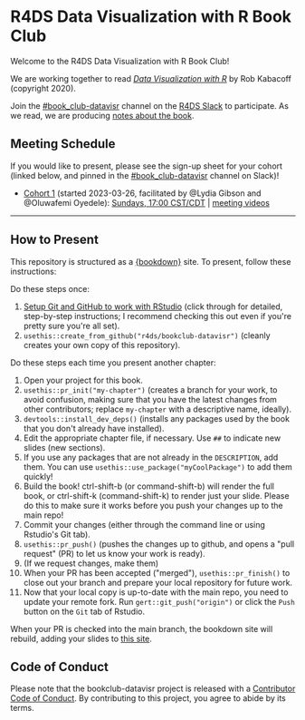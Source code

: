 # R4DS Data Visualization with R Book Club

Welcome to the R4DS Data Visualization with R Book Club!

We are working together to read [_Data Visualization with R_](https://rkabacoff.github.io/datavis/) by Rob Kabacoff (copyright 2020).

Join the [#book_club-datavisr](https://rfordatascience.slack.com/archives/C04K4SAQ32L) channel on the [R4DS Slack](https://r4ds.io/join) to participate.
As we read, we are producing [notes about the book](https://r4ds.io/datavisr).

## Meeting Schedule

If you would like to present, please see the sign-up sheet for your cohort (linked below, and pinned in the [#book_club-datavisr](https://rfordatascience.slack.com/archives/C04K4SAQ32L) channel on Slack)!

- [Cohort 1](https://docs.google.com/spreadsheets/d/1yrXUdZ95upU3kISocqinvaDh-U2JK3mnjhtj4Fr27H8/edit?usp=sharing) (started 2023-03-26, facilitated by @Lydia Gibson and @Oluwafemi Oyedele): [Sundays, 17:00 CST/CDT](https://www.timeanddate.com/worldclock/converter.html?iso=20230326T220000&p1=24&p2=1440) | [meeting videos](https://youtube.com/playlist?list=PL3x6DOfs2NGjOid7KlCQ1f7gxGndV51Oc)

<hr>


## How to Present

This repository is structured as a [{bookdown}](https://CRAN.R-project.org/package=bookdown) site.
To present, follow these instructions:

Do these steps once:

1. [Setup Git and GitHub to work with RStudio](https://github.com/r4ds/bookclub-setup) (click through for detailed, step-by-step instructions; I recommend checking this out even if you're pretty sure you're all set).
2. `usethis::create_from_github("r4ds/bookclub-datavisr")` (cleanly creates your own copy of this repository).

Do these steps each time you present another chapter:

1. Open your project for this book.
2. `usethis::pr_init("my-chapter")` (creates a branch for your work, to avoid confusion, making sure that you have the latest changes from other contributors; replace `my-chapter` with a descriptive name, ideally).
3. `devtools::install_dev_deps()` (installs any packages used by the book that you don't already have installed).
4. Edit the appropriate chapter file, if necessary. Use `##` to indicate new slides (new sections).
5. If you use any packages that are not already in the `DESCRIPTION`, add them. You can use `usethis::use_package("myCoolPackage")` to add them quickly!
6. Build the book! ctrl-shift-b (or command-shift-b) will render the full book, or ctrl-shift-k (command-shift-k) to render just your slide. Please do this to make sure it works before you push your changes up to the main repo!
7. Commit your changes (either through the command line or using Rstudio's Git tab).
8. `usethis::pr_push()` (pushes the changes up to github, and opens a "pull request" (PR) to let us know your work is ready).
9. (If we request changes, make them)
10. When your PR has been accepted ("merged"), `usethis::pr_finish()` to close out your branch and prepare your local repository for future work.
11. Now that your local copy is up-to-date with the main repo, you need to update your remote fork. Run `gert::git_push("origin")` or click the `Push` button on the `Git` tab of Rstudio.

When your PR is checked into the main branch, the bookdown site will rebuild, adding your slides to [this site](https://r4ds.io/datavisr).


## Code of Conduct

Please note that the bookclub-datavisr project is released with a [Contributor Code of Conduct](https://contributor-covenant.org/version/2/1/CODE_OF_CONDUCT.html). By contributing to this project, you agree to abide by its terms.
